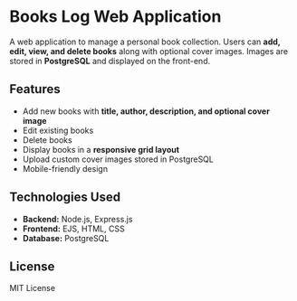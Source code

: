 # Books Log Web Application

A web application to manage a personal book collection. Users can **add, edit, view, and delete books** along with optional cover images. Images are stored in **PostgreSQL** and displayed on the front-end.

## Features

- Add new books with **title, author, description, and optional cover image**
- Edit existing books
- Delete books
- Display books in a **responsive grid layout**
- Upload custom cover images stored in PostgreSQL
- Mobile-friendly design

## Technologies Used

- **Backend:** Node.js, Express.js
- **Frontend:** EJS, HTML, CSS
- **Database:** PostgreSQL

## License

MIT License
